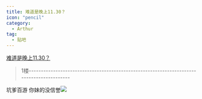 ```yaml
---
title: 难道是晚上11.30？
icon: "pencil"
category:
  - Arthur
tag:
  - 贴吧
---
```


[难道是晚上11.30？](https://tieba.baidu.com/p/1111778981?pid=12754221032&cid=0#12754221032)


>1楼-----------------------------------------------------------------------------------------

坑爹百游 你妹的没信誉![](https://pan.4a1801.life/d/Onedrive-4A1801/%E4%B8%AA%E4%BA%BA%E5%BB%BA%E7%AB%99/assets/Tieba/t_0009.gif)
